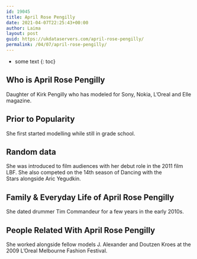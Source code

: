 ```yaml
---
id: 19045
title: April Rose Pengilly
date: 2021-04-07T22:25:43+00:00
author: Laima
layout: post
guid: https://ukdataservers.com/april-rose-pengilly/
permalink: /04/07/april-rose-pengilly/
---
```


* some text
{: toc}


## Who is April Rose Pengilly
                  
                  
                  
Daughter of Kirk Pengilly who has modeled for Sony, Nokia, L&#8217;Oreal and Elle magazine.
                  
              
            
              
            
                
                
                
## Prior to Popularity
                  
                  
                  
She first started modelling while still in grade school.
                  
              
            
              
            
                
                
                
## Random data
                  
                  
                  
She was introduced to film audiences with her debut role in the 2011 film LBF. She also competed on the 14th season of Dancing with the Stars alongside Aric Yegudkin.
                  
              
            
              
            
                
                
                
## Family & Everyday Life of April Rose Pengilly
                  
                  
                  
She dated drummer Tim Commandeur for a few years in the early 2010s.
                  
              
            
              
            
                
                
                
## People Related With April Rose Pengilly
                  
                  
                  
She worked alongside fellow models J. Alexander and Doutzen Kroes at the 2009 L&#8217;Oreal Melbourne Fashion Festival.
                  
              
            
              
            
                
              
            
              
              
            
            
              
            
          
          
          